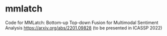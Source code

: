 # mmlatch
Code for MMLatch: Bottom-up Top-down Fusion for Multimodal Sentiment Analysis https://arxiv.org/abs/2201.09828 (to be presented in ICASSP 2022)
